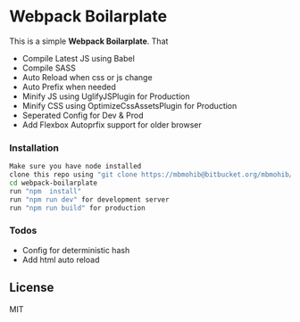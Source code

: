 # Webpack Boilarplate

This is a simple **Webpack Boilarplate**. That

  - Compile Latest JS using Babel
  - Compile SASS
  - Auto Reload when css or js change
  - Auto Prefix when needed
  - Minify JS using UglifyJSPlugin for Production
  - Minify CSS using OptimizeCssAssetsPlugin for Production
  - Seperated Config for Dev & Prod 
  - Add Flexbox Autoprfix support for older browser


### Installation
```sh
Make sure you have node installed
clone this repo using "git clone https://mbmohib@bitbucket.org/mbmohib/webpack-boilarplate.git"
cd webpack-boilarplate
run "npm  install"
run "npm run dev" for development server
run "npm run build" for production
```


### Todos

 - Config for deterministic hash
 - Add html auto reload

License
----

MIT



